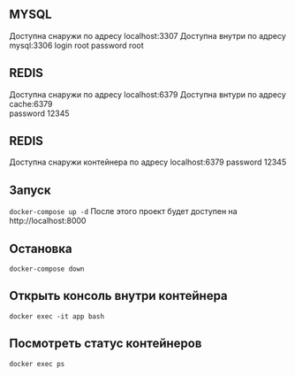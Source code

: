 ## MYSQL 
Доступна снаружи по адресу localhost:3307
Доступна внутри по адресу mysql:3306
login root
password root

## REDIS 
Доступна снаружи по адресу localhost:6379
Доступна внтури по адресу cache:6379    
password 12345

## REDIS
Доступна снаружи контейнера по адресу localhost:6379
password 12345

## Запуск
```docker-compose up -d```
После этого проект будет доступен на http://localhost:8000

## Остановка
```docker-compose down```

## Открыть консоль внутри контейнера
```docker exec -it app bash```

## Посмотреть статус контейнеров
```docker exec ps```
